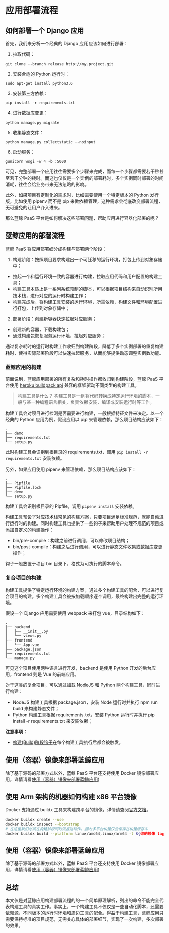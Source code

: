 # 应用部署流程

## 如何部署一个 Django 应用

首先，我们来分析一个经典的 Django 应用应该如何进行部署：

1. 拉取代码：
```
git clone --branch release http://my.project.git
```

2. 安装合适的 Python 运行时：
```
sudo apt-get install python3.6
```

3. 安装第三方依赖：
```
pip install -r requirememts.txt
```

4. 进行数据库变更：
```
python manage.py migrate
```

5. 收集静态文件：
```
python manage.py collectstatic --noinput
```

6. 启动服务：
```
gunicorn wsgi -w 4 -b :5000
```

可见，完整部署一个应用往往需要多个步骤来完成，而每一个步骤都需要若干秒甚至若干分钟的耗时。而这也仅仅是一个实例的部署耗时，多个实例同时部署的时间消耗，往往会给业务带来无法忽略的影响。

此外，如果项目有定制化的需求时，比如需要使用一个特定版本的 Python 发行版，比如使用 pipenv 而不是 pip 来做依赖管理，这种需求会彻底改变部署流程，无可避免的让用户介入进来。

那么蓝鲸 PaaS 平台是如何解决这些部署问题，帮助应用进行容器化部署的呢？

## 蓝鲸应用的部署流程

蓝鲸 PaaS 将应用部署细分成构建与部署两个阶段：

1. 构建阶段：按照项目要求构建出一个可迁移的运行环境，打包上传到对象存储中；

- 拉起一个和运行环境一致的容器进行构建，拉取应用代码和用户配置的构建工具；
- 构建工具本质上是一系列系统预制的脚本，可以根据项目结构来自动识别所用技术栈，进行对应的运行时构建工作；
- 构建完成后，将构建工具安装的运行环境，所需依赖，构建文件和环境配置进行打包，上传到对象存储中；

2. 部署阶段：创建新容器快速拉起对应服务；

- 创建新的容器，下载构建包；
- 通过构建包恢复服务运行环境，拉起对应服务；

通过复杂耗时的运行时构建工作收归到构建阶段，降低了多个实例部署的重复构建耗时，使得实际部署阶段可以快速拉起服务，从而能够提供动态调整实例数功能。


### 蓝鲸应用的构建

前面说到，蓝鲸应用部署的所有复杂和耗时操作都收归到构建阶段，蓝鲸 PaaS 平台使用 [heroku buildpack api](https://devcenter.heroku.com/articles/buildpack-api) 兼容的框架驱动不同类型的构建工具。

> 构建工具是什么？ 构建工具是一组将代码转换成特定运行环境的脚本，一般与某一种编程语言相关，负责依赖安装，编译或安装运行时等工作。

构建工具会对项目进行检测是否需要进行构建，一般根据特征文件来决定。以一个经典的 Python 应用为例，假设应用以 pip 来管理依赖，那么项目结构应该如下：

```
.
├── demo
├── requirements.txt
└── setup.py
```

此时构建工具会识别到根目录的 requirements.txt，调用 `pip install -r requirements.txt` 安装依赖。

另外，如果应用使用 pipenv 来管理依赖，那么项目结构应该如下：

```
.
├── Pipfile
├── Pipfile.lock
├── demo
└── setup.py
```

构建工具会识别根目录的 Pipfile，调用 `pipenv install` 安装依赖。

构建工具预设了对应技术栈常见的构建方案，只要项目满足标准规范，就能自动进行运行时的构建。同时构建工具也提供了一些钩子来帮助用户处理不规范的项目或添加自定义的构建操作：

- bin/pre-compile：构建之前进行调用，可以修改项目结构；
- bin/post-compile：构建之后进行调用，可以进行静态文件收集或数据库变更操作；

钩子一般放置于项目 bin 目录下，格式为可执行的脚本命令。


### 复合项目的构建

构建工具提供了特定运行环境的构建方案，通过多个构建工具的配合，可以进行复合项目的构建。多个构建工具会被按加载顺序逐个调用，最终构建出完整的运行环境。

假设一个 Django 应用需要使用 webpack 来打包 vue，目录结构如下：

```
.
├── backend
│   ├── __init__.py
│   └── views.py
├── frontend
│   └── App.vue
├── package.json
├── requirements.txt
└── manage.py
```

可见这个项目使用两种语言进行开发，backend 是使用 Python 开发的后台应用，frontend 则是 Vue 的前端应用。

对于这类的复合项目，可以通过加载 NodeJS 和 Python 两个构建工具，同时进行构建：

- NodeJS 构建工具根据 package.json，安装 Node 运行时并执行 npm run build 来构建静态文件；
- Python 构建工具根据 requirements.txt，安装 Python 运行时并执行 pip install -r requirements.txt 来安装依赖；


**注意事项：**
- [构建(Build)阶段钩子](/topics/paas/build_hooks)在每个构建工具执行后都会被触发。

## 使用（容器）镜像来部署蓝鲸应用

除了基于源码的部署方式以外，蓝鲸 PaaS 平台还支持使用 Docker 镜像部署应用，详情请看[使用（容器）镜像来部署蓝鲸应用](/topics/paas/deploy_flow_image))

## 使用 Arm 架构的机器如何构建 x86 平台镜像

Docker 支持通过 buildx 工具来构建跨平台的镜像，详情请查阅[官方文档](https://docs.docker.com/desktop/multi-arch/#multi-arch-support-on-docker-desktop)。

```bash
docker buildx create --use
docker buildx inspect --bootstrap
# 在这里我们必须在构建阶段同时做推送动作，因为多平台构建仅会保存在构建缓存中
docker buildx build --platform linux/amd64,linux/arm64 -t ${你的镜像 tag} --push .
```


## 使用（容器）镜像来部署蓝鲸应用

除了基于源码的部署方式以外，蓝鲸 PaaS 平台还支持使用 Docker 镜像部署应用，详情请看[使用（容器）镜像来部署蓝鲸应用](./deploy_flow_image))

## 总结
本文仅是对蓝鲸应用构建部署流程的的一个简单原理解析，列出的命令不能完全代表构建工具的真实工作。事实上，一个构建工具不仅仅是一些自动化脚本，还需要依赖源，不同版本的运行时环境和周边工具的配合。得益于构建工具，蓝鲸应用只需要保持标准的项目规范，无需关心具体的部署细节，实现了一次构建，多次部署的效果。
